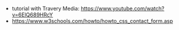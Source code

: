 
- tutorial with Travery Media: https://www.youtube.com/watch?v=6ElQ689HRcY
- https://www.w3schools.com/howto/howto_css_contact_form.asp